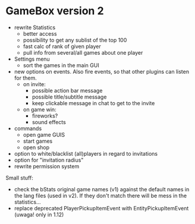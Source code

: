 # GameBox version 2

* rewrite Statistics
  * better access
  * possibility to get any sublist of the top 100
  * fast calc of rank of given player
  * pull info from several/all games about one player
* Settings menu
  * sort the games in the main GUI
* new options on events. Also fire events, so that other plugins can listen for them. 
  * on invite:
    * possible action bar message
    * possible title/subtitle message
    * keep clickable message in chat to get to the invite
  * on game win:
    * fireworks?
    * sound effects
* commands
  * open game GUIS
  * start games
  * open shop
* option to white/blacklist (all)players in regard to invitations
* option for "invitation radius"
* rewrite permission system


Small stuff:
* check the bStats original game names (v1) against the default names in the lang files (used in v2). If they don't match there will be mess in the statistics...
* replace deprecated PlayerPickupItemEvent with EntityPickupItemEvent (uwaga! only in 1.12)


